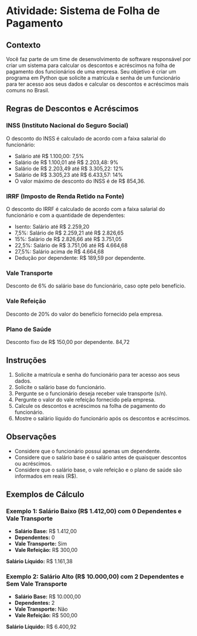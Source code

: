 # Atividade: Sistema de Folha de Pagamento

## Contexto

Você faz parte de um time de desenvolvimento de software responsável por criar um sistema para calcular os descontos e acréscimos na folha de pagamento dos funcionários de uma empresa. Seu objetivo é criar um programa em Python que solicite a matrícula e senha de um funcionário para ter acesso aos seus dados e calcular os descontos e acréscimos mais comuns no Brasil.

## Regras de Descontos e Acréscimos

### INSS (Instituto Nacional do Seguro Social)
O desconto do INSS é calculado de acordo com a faixa salarial do funcionário:
- Salário até R$ 1.100,00: 7,5%
- Salário de R$ 1.100,01 até R$ 2.203,48: 9%
- Salário de R$ 2.203,49 até R$ 3.305,22: 12%
- Salário de R$ 3.305,23 até R$ 6.433,57: 14%
- O valor máximo de desconto do INSS é de R$ 854,36.

### IRRF (Imposto de Renda Retido na Fonte)
O desconto do IRRF é calculado de acordo com a faixa salarial do funcionário e com a quantidade de dependentes:
- Isento: Salário até R$ 2.259,20
- 7,5%: Salário de R$ 2.259,21 até R$ 2.826,65
- 15%: Salário de R$ 2.826,66 até R$ 3.751,05
- 22,5%: Salário de R$ 3.751,06 até R$ 4.664,68
- 27,5%: Salário acima de R$ 4.664,68
- Dedução por dependente: R$ 189,59 por dependente.

### Vale Transporte
Desconto de 6% do salário base do funcionário, caso opte pelo benefício.

### Vale Refeição
Desconto de 20% do valor do benefício fornecido pela empresa.

### Plano de Saúde
Desconto fixo de R$ 150,00 por dependente.
84,72
## Instruções

1. Solicite a matrícula e senha do funcionário para ter acesso aos seus dados.
2. Solicite o salário base do funcionário.
3. Pergunte se o funcionário deseja receber vale transporte (s/n).
4. Pergunte o valor do vale refeição fornecido pela empresa.
5. Calcule os descontos e acréscimos na folha de pagamento do funcionário.
6. Mostre o salário líquido do funcionário após os descontos e acréscimos.

## Observações

- Considere que o funcionário possui apenas um dependente.
- Considere que o salário base é o salário antes de quaisquer descontos ou acréscimos.
- Considere que o salário base, o vale refeição e o plano de saúde são informados em reais (R$).

## Exemplos de Cálculo

### Exemplo 1: Salário Baixo (R$ 1.412,00) com 0 Dependentes e Vale Transporte

- **Salário Base:** R$ 1.412,00
- **Dependentes:** 0
- **Vale Transporte:** Sim
- **Vale Refeição:** R$ 300,00
  
**Salário Líquido:** R$ 1.161,38

### Exemplo 2: Salário Alto (R$ 10.000,00) com 2 Dependentes e Sem Vale Transporte

- **Salário Base:** R$ 10.000,00
- **Dependentes:** 2
- **Vale Transporte:** Não
- **Vale Refeição:** R$ 500,00
  
**Salário Líquido:** R$ 6.400,92
